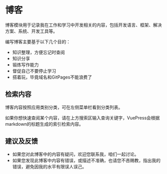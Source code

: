 # 博客

博客模块用于记录我在工作和学习中开发相关的内容，包括开发语言、框架、解决方案、系统、开发工具等。

编写博客主要基于以下几个目的：

- 知识整理，方便忘记时查阅
- 知识分享
- 锻炼写作能力
- 督促自己不要停止学习
- 搭着玩，毕竟域名和GitPages不能浪费了

## 检索内容

博客内容按照应用类别分类，可在左侧菜单栏看到分类列表。

如果你想快速查阅某个内容，请在上方搜索区输入查询关键字，VuePress会根据markdown的标题生成的索引检索内容。

## 建议及反馈

- 如果您对此博客中的内容有疑问，欢迎您联系我，咱们一起讨论。
- 如果您发现此博客中内容有错误，或描述不准确，也请您不吝赐教，指出我的错误，避免因我的水平有限误人误己。